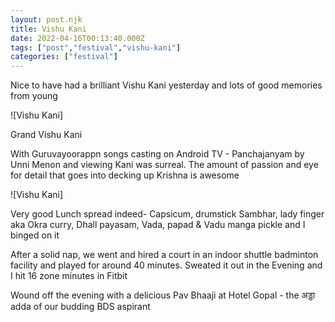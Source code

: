 ```yaml
---
layout: post.njk
title: Vishu Kani
date: 2022-04-16T00:13:40.000Z
tags: ["post","festival","vishu-kani"]
categories: ["festival"]
---
```


Nice to have had a brilliant Vishu Kani yesterday and lots of good memories from young

![Vishu Kani]

 Grand Vishu Kani

With Guruvayoorappn songs casting on Android TV - Panchajanyam by Unni Menon and viewing Kani was surreal. The amount of passion and eye for detail that goes into decking up Krishna is awesome

![Vishu Kani]

 Very good Lunch spread indeed- Capsicum, drumstick Sambhar, lady finger aka Okra curry, Dhall payasam, Vada, papad & Vadu manga pickle and I binged on it

After a solid nap, we went and hired a court in an indoor shuttle badminton facility and played for around 40 minutes. Sweated it out in the Evening and I hit 16 zone minutes in Fitbit

Wound off the evening with a delicious Pav Bhaaji at Hotel Gopal - the अड्डा adda of our budding BDS aspirant
